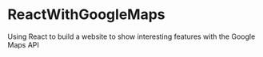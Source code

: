 # ReactWithGoogleMaps
Using React to build a website to show interesting features with the Google Maps API
